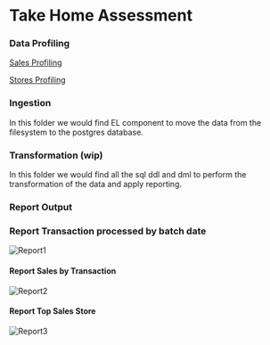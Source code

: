 # Take Home Assessment

### Data Profiling
[Sales Profiling](ingestion/sales_t.html)

[Stores Profiling](ingestion/stores_t.html)

### Ingestion
In this folder we would find EL component to move the data from the filesystem to the postgres database.

### Transformation (wip)
In this folder we would find all the sql ddl and dml to perform the transformation of the data and apply reporting.

### Report Output

### Report Transaction processed by batch date
![Report1](https://drive.google.com/uc?export=view&id=)

#### Report Sales by Transaction

![Report2](https://drive.google.com/uc?export=view&id=1vpIMGvApDtp2PxP443175esQQiOSVVWI)

#### Report Top Sales Store

![Report3](https://drive.google.com/uc?export=view&id=1RTEt3IU7fHS0pSaCOtOnd_kvhd2ufhHY)